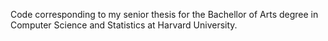 Code corresponding to my senior thesis for the Bachellor of Arts degree in Computer Science and Statistics at Harvard University.

